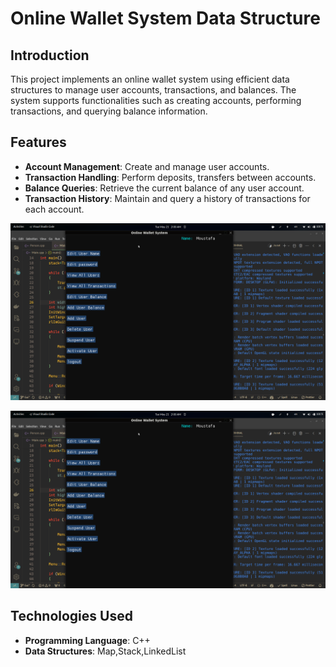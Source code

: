 

# Online Wallet System Data Structure

## Introduction

This project implements an online wallet system using efficient data structures to manage user accounts, transactions, and balances. The system supports functionalities such as creating accounts, performing transactions, and querying balance information.

## Features

- **Account Management**: Create and manage user accounts.
- **Transaction Handling**: Perform deposits, transfers between accounts.
- **Balance Queries**: Retrieve the current balance of any user account.
- **Transaction History**: Maintain and query a history of transactions for each account.


![Online Wallet System](https://github.com/MoustafaMagdy10/Online-wallet-System/blob/main/imgs/Admin.png)



![Online Wallet System](https://github.com/MoustafaMagdy10/Online-wallet-System/blob/main/imgs/Admin.png)


## Technologies Used

- **Programming Language**: C++
- **Data Structures**: Map,Stack,LinkedList
